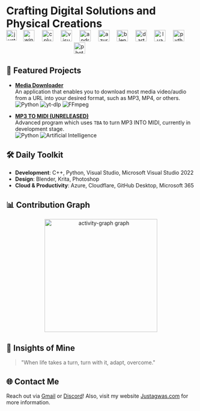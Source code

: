 <h1 align="center" style="display: inline;">Crafting Digital Solutions and Physical Creations</h1>

<div align="center">
  <img align="left" height="28" src="https://komarev.com/ghpvc/?username=Justagwas&abbreviated=true&label=Visitors%20-&color=5ba3ea&style=flat&label=VISITS" alt="justagwas" />
  <img src="https://cdn.jsdelivr.net/gh/devicons/devicon/icons/windows8/windows8-original.svg" height="30" alt="windows8 logo"  />
  <img width="12" />
  <img src="https://skillicons.dev/icons?i=cpp" height="30" alt="cplusplus logo"  />
  <img width="12" />
  <img src="https://skillicons.dev/icons?i=visualstudio" height="30" alt="visualstudio logo"  />
  <img width="12" />
  <img src="https://skillicons.dev/icons?i=androidstudio" height="30" alt="androidstudio logo"  />
  <img width="12" />
  <img src="https://skillicons.dev/icons?i=azure" height="30" alt="azure logo"  />
  <img width="12" />
  <img src="https://skillicons.dev/icons?i=blender" height="30" alt="blender logo"  />
  <img width="12" />
  <img src="https://skillicons.dev/icons?i=dart" height="30" alt="dart logo"  />
  <img width="12" />
  <img src="https://skillicons.dev/icons?i=lua" height="30" alt="lua logo"  />
  <img width="12" />
  <img src="https://skillicons.dev/icons?i=py" height="30" alt="python logo"  />
  <img width="12" />
  <img src="https://cdn.jsdelivr.net/gh/devicons/devicon/icons/photoshop/photoshop-plain.svg" height="30" alt="photoshop logo"  />
  <img width="111" />
</div>

###

<h2 align="left">🌟 Featured Projects</h2>

- **[Media Downloader](https://github.com/Justagwas/Media-Downloader)**  
  An application that enables you to download most media video/audio from a URL into your desired format, such as MP3, MP4, or others. 
  ![Python](https://img.shields.io/badge/-Python-yellow?style=flat) ![yt-dlp](https://img.shields.io/badge/-yt--dlp-lightgrey?style=flat) ![FFmpeg](https://img.shields.io/badge/-FFmpeg-green?style=flat)

- **[MP3 TO MIDI (UNRELEASED)](https://github.com/Justagwas)**  
  Advanced program which uses `TBA` to turn MP3 INTO MIDI, currently in development stage.  
  ![Python](https://img.shields.io/badge/-Python-yellow?style=flat) ![Artificial Intelligence](https://img.shields.io/badge/-Artificial_Intelligence-blue?style=flat)

###

<h2 align="left">🛠️ Daily Toolkit</h2>

- **Development**: C++, Python, Visual Studio, Microsoft Visual Studio 2022
- **Design**: Blender, Krita, Photoshop
- **Cloud & Productivity**: Azure, Cloudflare, GitHub Desktop, Microsoft 365

###

<h2 align="left">📊 Contribution Graph</h2>

<div align="center">
  <img src="https://github-readme-activity-graph.vercel.app/graph?username=Justagwas&radius=16&theme=modern-lilac&area=true&order=5&hide_border=false&bg_color=0&hide_title=true" height="300" alt="activity-graph graph"  />
</div>

###

<h2 align="left">💭 Insights of Mine</h2>

> "When life takes a turn, turn with it, adapt, overcome."

###

<h2 align="left">🌐 Contact Me</h2>

Reach out via [Gmail](https://mail.google.com/mail/?view=cm&fs=1&to=contact@justagwas.com) or [Discord](https://discord.com/users/1155879509145440286)! Also, visit my website [Justagwas.com](https://www.justagwas.com) for more information.

###
